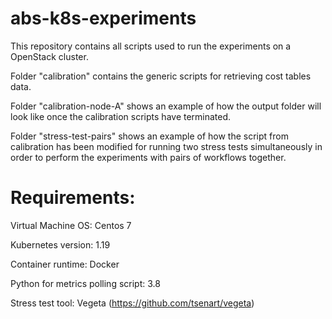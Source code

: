 # abs-k8s-experiments
This repository contains all scripts used to run the experiments on a OpenStack cluster.

Folder "calibration" contains the generic scripts for retrieving cost tables data.

Folder "calibration-node-A" shows an example of how the output folder will look like once the calibration scripts have terminated.

Folder "stress-test-pairs" shows an example of how the script from calibration has been modified for running two stress tests simultaneously in order to perform the experiments with pairs of workflows together.

# Requirements:

Virtual Machine OS: Centos 7

Kubernetes version: 1.19

Container runtime: Docker

Python for metrics polling script: 3.8

Stress test tool: Vegeta (https://github.com/tsenart/vegeta)

